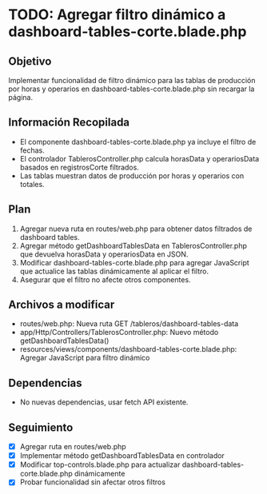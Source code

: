 # TODO: Agregar filtro dinámico a dashboard-tables-corte.blade.php

## Objetivo
Implementar funcionalidad de filtro dinámico para las tablas de producción por horas y operarios en dashboard-tables-corte.blade.php sin recargar la página.

## Información Recopilada
- El componente dashboard-tables-corte.blade.php ya incluye el filtro de fechas.
- El controlador TablerosController.php calcula horasData y operariosData basados en registrosCorte filtrados.
- Las tablas muestran datos de producción por horas y operarios con totales.

## Plan
1. Agregar nueva ruta en routes/web.php para obtener datos filtrados de dashboard tables.
2. Agregar método getDashboardTablesData en TablerosController.php que devuelva horasData y operariosData en JSON.
3. Modificar dashboard-tables-corte.blade.php para agregar JavaScript que actualice las tablas dinámicamente al aplicar el filtro.
4. Asegurar que el filtro no afecte otros componentes.

## Archivos a modificar
- routes/web.php: Nueva ruta GET /tableros/dashboard-tables-data
- app/Http/Controllers/TablerosController.php: Nuevo método getDashboardTablesData()
- resources/views/components/dashboard-tables-corte.blade.php: Agregar JavaScript para filtro dinámico

## Dependencias
- No nuevas dependencias, usar fetch API existente.

## Seguimiento
- [x] Agregar ruta en routes/web.php
- [x] Implementar método getDashboardTablesData en controlador
- [x] Modificar top-controls.blade.php para actualizar dashboard-tables-corte.blade.php dinámicamente
- [x] Probar funcionalidad sin afectar otros filtros
